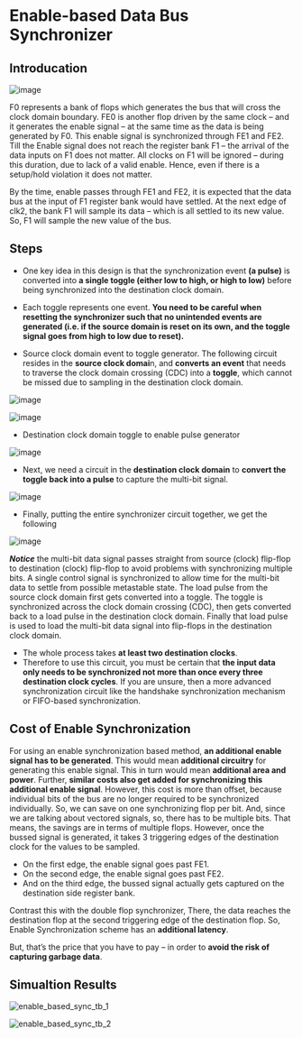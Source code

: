 # Enable-based Data Bus Synchronizer 

## Introducation 
![image](https://github.com/MahmouodMagdi/Clock-Domain-Crossing-Synchronizers/assets/72949261/692469f5-cf92-44e6-967a-0bd639765afa)

F0 represents a bank of flops which generates the bus that will cross the clock domain boundary. FE0 is another flop driven by the same clock – and it generates the enable signal – at the same time as the data is being generated by F0. This enable signal is synchronized through FE1 and FE2. Till the Enable signal does not reach the register bank F1 – the arrival of the data inputs on F1 does not matter. All clocks on F1 will be ignored – during this duration, due to lack of a valid enable. Hence, even if there is a setup/hold violation it does not matter.

By the time, enable passes through FE1 and FE2, it is expected that the data bus at the input of F1 register bank would have settled. At the next edge of clk2, the bank F1 will sample its data – which is all settled to its new value. So, F1 will sample the new value of the bus.


## Steps 
- One key idea in this design is that the synchronization event **(a pulse)** is converted into **a single toggle (either low to high, or high to low)** before being synchronized into the destination clock domain.

- Each toggle represents one event. **You need to be careful when resetting the synchronizer such that no unintended events are generated (i.e. if the source domain is reset on its own, and the toggle signal goes from high to low due to reset).**
  
- Source clock domain event to toggle generator. The following circuit resides in the **source clock domai**n, and **converts an event** that needs to traverse the clock domain crossing (CDC) into a **toggle**, which cannot be missed due to sampling in the destination clock domain.
  
![image](https://github.com/MahmouodMagdi/Clock-Domain-Crossing-Synchronizers/assets/72949261/a94dcb34-85c8-43d9-b1dc-31e1222e440f)

![image](https://github.com/MahmouodMagdi/Clock-Domain-Crossing-Synchronizers/assets/72949261/fe5b5279-e797-4da5-943e-2961347eaea5)


- Destination clock domain toggle to enable pulse generator

![image](https://github.com/MahmouodMagdi/Clock-Domain-Crossing-Synchronizers/assets/72949261/7d1edd2e-9be5-4c14-87ad-a09666ca7d71)


- Next, we need a circuit in the **destination clock domain** to **convert the toggle back into a pulse** to capture the multi-bit signal.

![image](https://github.com/MahmouodMagdi/Clock-Domain-Crossing-Synchronizers/assets/72949261/51dd8a59-3fb9-4175-a2a9-61a197cc7fd4)


- Finally, putting the entire synchronizer circuit together, we get the following
  
![image](https://github.com/MahmouodMagdi/Clock-Domain-Crossing-Synchronizers/assets/72949261/b793b804-ef50-43c9-9389-71743ae7ac4d)



***Notice*** the multi-bit data signal passes straight from source (clock) flip-flop to destination (clock) flip-flop to avoid problems with synchronizing multiple bits. A single control signal is synchronized to allow time for the multi-bit data to settle from possible metastable state. The load pulse from the source clock domain first gets converted into a toggle. The toggle is synchronized across the clock domain crossing (CDC), then gets converted back to a load pulse in the destination clock domain. Finally that load pulse is used to load the multi-bit data signal into flip-flops in the destination clock domain.

- The whole process takes **at least two destination clocks**.
- Therefore to use this circuit, you must be certain that **the input data only needs to be synchronized not more than once every three destination clock cycles**. If you are unsure, then a more advanced synchronization circuit like the handshake synchronization mechanism or FIFO-based synchronization.

## Cost of Enable Synchronization
For using an enable synchronization based method, **an additional enable signal has to be generated**. This would mean **additional circuitry** for generating this enable signal. This in turn would mean **additional area and power**. Further, **similar costs also get added for synchronizing this additional enable signal**. However, this cost is more than offset, because individual bits of the bus are no longer required to be synchronized individually. 
So, we can save on one synchronizing flop per bit. And, since we are talking about vectored signals, so, there has to be multiple bits. That means, the savings are in terms of multiple flops. However, once the bussed signal is generated, it takes 3 triggering edges of the destination clock for the values to be sampled.

- On the first edge, the enable signal goes past FE1.
- On the second edge, the enable signal goes past FE2.
- And on the third edge, the bussed signal actually gets captured on the destination side register bank.

Contrast this with the double flop synchronizer, There, the data reaches the destination flop at the second triggering edge of the destination flop. So, Enable Synchronization scheme has an **additional latency**.

But, that’s the price that you have to pay – in order to **avoid the risk of capturing garbage data**.

## Simualtion Results

![enable_based_sync_tb_1](https://github.com/MahmouodMagdi/Clock-Domain-Crossing-Synchronizers/assets/72949261/195fd677-853a-4593-8838-a1f187fdd3df)

![enable_based_sync_tb_2](https://github.com/MahmouodMagdi/Clock-Domain-Crossing-Synchronizers/assets/72949261/ad8bcde4-2416-4f05-9989-3e5f8c9452c8)


